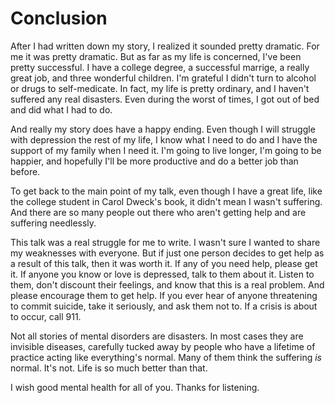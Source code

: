 # Conclusion

After I had written down my story, I realized it sounded pretty dramatic. For me it was pretty dramatic. But as far as my life is concerned, I've been pretty successful. I have a college degree, a successful marrige, a really great job, and three wonderful children. I'm grateful I didn't turn to alcohol or drugs to self-medicate. In fact, my life is pretty ordinary, and I haven't suffered any real disasters. Even during the worst of times, I got out of bed and did what I had to do.

And really my story does have a happy ending. Even though I will struggle with depression the rest of my life, I know what I need to do and I have the support of my family when I need it. I'm going to live longer, I'm going to be happier, and hopefully I'll be more productive and do a better job than before.

To get back to the main point of my talk, even though I have a great life, like the college student in Carol Dweck's book, it didn't mean I wasn't suffering. And there are so many people out there who aren't getting help and are suffering needlessly.

This talk was a real struggle for me to write. I wasn't sure I wanted to share my weaknesses with everyone. But if just one person decides to get help as a result of this talk, then it was worth it. If any of you need help, please get it. If anyone you know or love is depressed, talk to them about it. Listen to them, don't discount their feelings, and know that this is a real problem. And please encourage them to get help. If you ever hear of anyone threatening to commit suicide, take it seriously, and ask them not to. If a crisis is about to occur, call 911.

Not all stories of mental disorders are disasters. In most cases they are invisible diseases, carefully tucked away by people who have a lifetime of practice acting like everything's normal. Many of them think the suffering _is_ normal. It's not. Life is so much better than that.

I wish good mental health for all of you. Thanks for listening.
